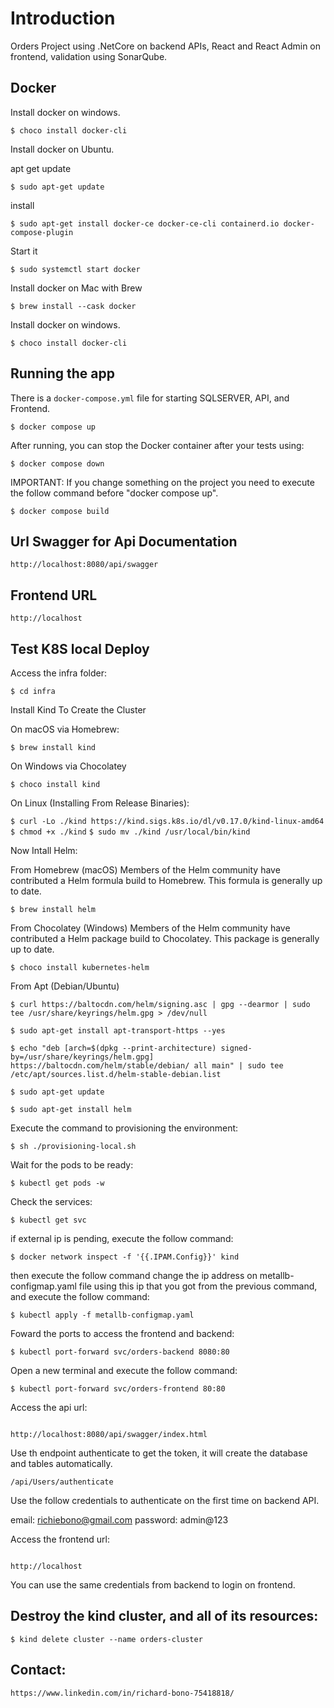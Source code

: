 # Introduction 
Orders Project using .NetCore on backend APIs, React and React Admin on frontend, validation using SonarQube.

## Docker

Install docker on windows.

`$ choco install docker-cli`

Install docker on Ubuntu.

apt get update

`$ sudo apt-get update`

install

`$ sudo apt-get install docker-ce docker-ce-cli containerd.io docker-compose-plugin`

Start it

`$ sudo systemctl start docker`

Install docker on Mac with Brew

`$ brew install --cask docker`

Install docker on windows.

`$ choco install docker-cli`

## Running the app

There is a `docker-compose.yml` file for starting SQLSERVER, API, and Frontend.

`$ docker compose up`

After running, you can stop the Docker container after your tests using:

`$ docker compose down`

IMPORTANT: If you change something on the project you need to execute the follow command before "docker compose up".

`$ docker compose build` 


## Url Swagger for Api Documentation

```
http://localhost:8080/api/swagger
```

## Frontend URL

```
http://localhost
```

## Test K8S local Deploy

Access the infra folder:

`$ cd infra`

Install Kind To Create the Cluster

On macOS via Homebrew:

`$ brew install kind`

On Windows via Chocolatey

`$ choco install kind`

On Linux (Installing From Release Binaries):

`$ curl -Lo ./kind https://kind.sigs.k8s.io/dl/v0.17.0/kind-linux-amd64`
`$ chmod +x ./kind`
`$ sudo mv ./kind /usr/local/bin/kind`


Now Intall Helm:

From Homebrew (macOS)
Members of the Helm community have contributed a Helm formula build to Homebrew. This formula is generally up to date.

`$ brew install helm`

From Chocolatey (Windows)
Members of the Helm community have contributed a Helm package build to Chocolatey. This package is generally up to date.

`$ choco install kubernetes-helm`

From Apt (Debian/Ubuntu)

`$ curl https://baltocdn.com/helm/signing.asc | gpg --dearmor | sudo tee /usr/share/keyrings/helm.gpg > /dev/null`

`$ sudo apt-get install apt-transport-https --yes`

`$ echo "deb [arch=$(dpkg --print-architecture) signed-by=/usr/share/keyrings/helm.gpg] https://baltocdn.com/helm/stable/debian/ all main" | sudo tee /etc/apt/sources.list.d/helm-stable-debian.list`

`$ sudo apt-get update`

`$ sudo apt-get install helm`

Execute the command to provisioning the environment:

`$ sh ./provisioning-local.sh`

Wait for the pods to be ready:

`$ kubectl get pods -w`

Check the services:

`$ kubectl get svc`

if external ip is pending, execute the follow command:

`$ docker network inspect -f '{{.IPAM.Config}}' kind`

then execute the follow command change the ip address on metallb-configmap.yaml file using this ip that you got from the previous command, and execute the follow command:

`$ kubectl apply -f metallb-configmap.yaml`

Foward the ports to access the frontend and backend:

`$ kubectl port-forward svc/orders-backend 8080:80`

Open a new terminal and execute the follow command:

`$ kubectl port-forward svc/orders-frontend 80:80`

Access the api url:

```

http://localhost:8080/api/swagger/index.html

```

Use th endpoint authenticate to get the token, it will create the database and tables automatically.

```
/api/Users/authenticate

```

Use the follow credentials to authenticate on the first time on backend API.

email: richiebono@gmail.com
password: admin@123


Access the frontend url:

```

http://localhost

```

You can use the same credentials from backend to login on frontend.


## Destroy the kind cluster, and all of its resources:

`$ kind delete cluster --name orders-cluster`


## Contact:

```
https://www.linkedin.com/in/richard-bono-75418818/
```